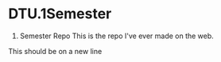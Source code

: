 # DTU.1Semester
1. Semester Repo
This is the repo I've ever made on the web.


This should be on a new line

